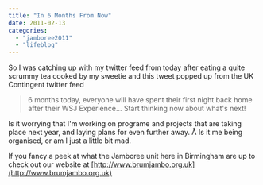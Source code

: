 ```yaml
---
title: "In 6 Months From Now"
date: 2011-02-13
categories: 
  - "jamboree2011"
  - "lifeblog"
---
```


So I was catching up with my twitter feed from today after eating a quite scrummy tea cooked by my sweetie and this tweet popped up from the UK Contingent twitter feed

> 6 months today, everyone will have spent their first night back home after their WSJ Experience... Start thinking now about what's next!

Is it worrying that I'm working on programe and projects that are taking place next year, and laying plans for even further away. Â Is it me being organised, or am I just a little bit mad.

If you fancy a peek at what the Jamboree unit here in Birmingham are up to check out our website at [http://www.brumjambo.org.uk](http://www.brumjambo.org.uk)
